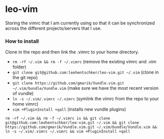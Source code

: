 # leo-vim
Storing the vimrc that I am currently using so that it can be synchronized across the different projects/servers that I use.


### How to install
Clone in the repo and then link the .vimrc to your home directory.
* ```rm -rf ~/.vim && rm -f ~/.vimrc``` (remove the existing vimrc and .vim folder)
* ```git clone git@github.com:leohentschker/leo-vim.git ~/.vim``` (clone in the git repo)
* ```git clone https://github.com/gmarik/Vundle.vim.git ~/.vim/bundle/Vundle.vim``` (make sure we have the most recent version of vundle)
* ```ln -s ~/.vim/.vimrc ~/.vimrc``` (symlink the vimrc from the repo to your home vimrc)
* ```vim +PluginInstall +qall``` (installs new vundle plugins)

```rm -rf ~/.vim && rm -f ~/.vimrc is && git clone git@github.com:leohentschker/leo-vim.git ~/.vim && git clone https://github.com/gmarik/Vundle.vim.git ~/.vim/bundle/Vundle.vim && ln -s ~/.vim/.vimrc ~/.vimrc && vim +PluginInstall +qall```
